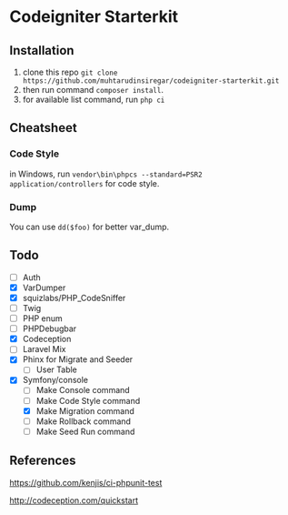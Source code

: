 # Codeigniter Starterkit

## Installation
 1. clone this repo `git clone https://github.com/muhtarudinsiregar/codeigniter-starterkit.git`
 2. then run command `composer install`.
 3. for available list command, run `php ci`

## Cheatsheet

### Code Style
in Windows, run `vendor\bin\phpcs --standard=PSR2 application/controllers` for code style.

### Dump
You can use `dd($foo)` for better var_dump. 

## Todo
* [ ] Auth
* [X] VarDumper
* [X] squizlabs/PHP_CodeSniffer
* [ ] Twig
* [ ] PHP enum
* [ ] PHPDebugbar
* [X] Codeception
* [ ] Laravel Mix
* [X] Phinx for Migrate and Seeder
    * [ ] User Table
* [X] Symfony/console
    * [ ] Make Console command
    * [ ] Make Code Style command
    * [X] Make Migration command
    * [ ] Make Rollback command
    * [ ] Make Seed Run command

## References
 https://github.com/kenjis/ci-phpunit-test
	
 http://codeception.com/quickstart
